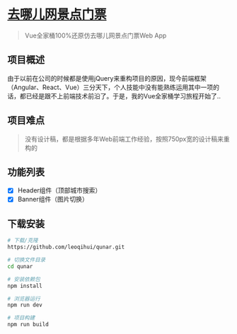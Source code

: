 # [去哪儿网景点门票](http://touch.piao.qunar.com/)

> Vue全家桶100%还原仿去哪儿网景点门票Web App

## 项目概述 

由于以前在公司的时候都是使用jQuery来重构项目的原因，现今前端框架（Angular、React、Vue）三分天下，个人技能中没有能熟练运用其中一项的话，都已经是跟不上前端技术前沿了。于是，我的Vue全家桶学习旅程开始了..

## 项目难点

> 没有设计稿，都是根据多年Web前端工作经验，按照750px宽的设计稿来重构的

## 功能列表

- [x] Header组件（顶部城市搜索）
- [x] Banner组件（图片切换）

## 下载安装

``` bash
# 下载/克隆
https://github.com/leoqihui/qunar.git

# 切换文件目录
cd qunar

# 安装依赖包
npm install

# 浏览器运行
npm run dev

# 项目构建
npm run build
```
